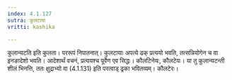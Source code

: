 ```yaml
---
index: 4.1.127
sutra: कुलटाया
vritti: kashika

---
```

कुलान्यटति इति कुलता। पररूपं निपातनात्। कुलटायाः अपत्ये ढक् प्रत्ययो भवति, तत्सन्नियोगेन च वा इनङादेशो भवति। आदेशार्थं वचनं, प्रत्ययश्च पूर्वेण एव सिद्धः। कौलटिनेयः, कौलटेयः। या तु कुलान्यटन्ती शीलं भिनत्ति, ततः क्षुद्राभ्यो वा (4.1.131) इति परत्वाड् ढ्रका भवितव्यम्। कौलटेरः।